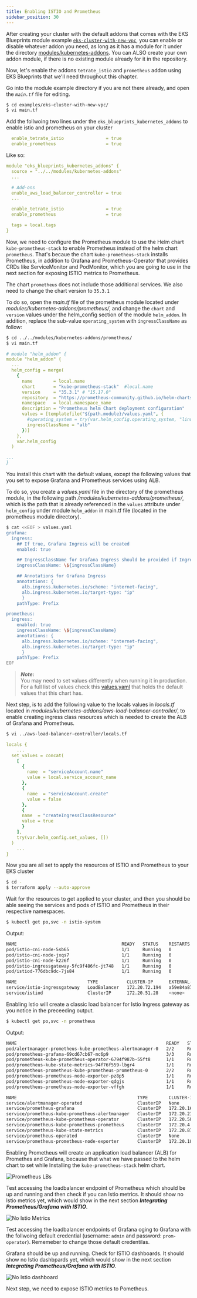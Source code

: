 ```yaml
---
title: Enabling ISTIO and Prometheus 
sidebar_position: 30
---
```


After creating your cluster with the default addons that comes with the EKS Blueprints module example [`eks-cluster-with-new-vpc`](https://github.com/aws-ia/terraform-aws-eks-blueprints/tree/main/examples/eks-cluster-with-new-vpc), you can enable or disable whatever addon you need, as long as it has a module for it under the directory [modules/kubernetes-addons](https://github.com/aws-ia/terraform-aws-eks-blueprints/tree/main/modules/kubernetes-addons). You can ALSO create your own addon module, if there is no existing module already for it in the repository.

Now, let's enable the addons `tetrate_istio` and `prometheus` addon using EKS Blueprints that we'll need throughout this chapter.

Go into the module example directory if you are not there already, and open the *`main.tf`* file for editing. 

```bash
$ cd examples/eks-cluster-with-new-vpc/
$ vi main.tf 
```
Add the follwoing two lines under the `eks_blueprints_kubernetes_addons` to enable istio and prometheus on your cluster 

```yaml
  enable_tetrate_istio                = true
  enable_prometheus                   = true
```

Like so:
```yaml
module "eks_blueprints_kubernetes_addons" {
  source = "../../modules/kubernetes-addons"
  ...

  # Add-ons
  enable_aws_load_balancer_controller = true
  ...

  enable_tetrate_istio                = true
  enable_prometheus                   = true

  tags = local.tags
}
```

Now, we need to configure the Prometheus module to use the Helm chart `kube-prometheus-stack` to enable Prometheus instead of the helm chart `prometheus`. That's becaue the chart `kube-prometheus-stack` installs Prometheus, in addition to Grafana and Prometheus-Operator that provides CRDs like ServiceMonitor and PodMonitor, which you are going to use in the next section for exposing ISTIO metrics to Prometheus.

The chart `prometheus` does not include those additional services. We also need to change the chart version to `35.3.1`

To do so, open the *main.tf* file of the prometheus module located under *modules/kubernetes-addons/prometheus/*, and change the `chart` and `version` values under the helm_config section of the module `helm_addon`. In addition, replace the sub-value `operating_system` with `ingressClassName` as follow:

```bash
$ cd ../../modules/kubernetes-addons/prometheus/
$ vi main.tf
```
```yaml
# module "helm_addon" {
module "helm_addon" {
  ...
  helm_config = merge(
    {
      name        = local.name
      chart       = "kube-prometheus-stack"  #local.name
      version     = "35.3.1" # "15.17.0"
      repository  = "https://prometheus-community.github.io/helm-charts"
      namespace   = local.namespace_name
      description = "Prometheus helm Chart deployment configuration"
      values = [templatefile("${path.module}/values.yaml", {
        #operating_system = try(var.helm_config.operating_system, "linux")      # Remove this line
        ingressClassName = "alb"
      })]
    },
    var.helm_config
  )

...
}
```

You install this chart with the default values, except the following values that you set to expose Grafana and Prometheus services using ALB.

To do so, you create a *values.yaml* file in the directory of the prometheus module, in the following path */modules/kubernetes-addons/prometheus/*, which is the path that is already referenced in the `values` attribute under `helm_config` under module `helm_addon` in main.tf file (located in the prometheus module directory). 

```bash
$ cat <<EOF > values.yaml
grafana:
  ingress:
    ## If true, Grafana Ingress will be created
    enabled: true

    ## IngressClassName for Grafana Ingress should be provided if Ingress is enable.
    ingressClassName: \${ingressClassName} 

    ## Annotations for Grafana Ingress
    annotations: {
      alb.ingress.kubernetes.io/scheme: "internet-facing",
      alb.ingress.kubernetes.io/target-type: "ip"       
      }
    pathType: Prefix 

prometheus:
  ingress:
    enabled: true
    ingressClassName: \${ingressClassName} 
    annotations: {
      alb.ingress.kubernetes.io/scheme: "internet-facing",
      alb.ingress.kubernetes.io/target-type: "ip"       
      }
    pathType: Prefix 
EOF
```

> **_Note:_**  
You may need to set values differently when running it in production. For a full list of values check this [values.yaml](https://raw.githubusercontent.com/prometheus-community/helm-charts/main/charts/kube-prometheus-stack/values.yaml) that holds the default values that this chart has.

Next step, is to add the following value to the locals values in *locals.tf* located in *modules/kubernetes-addons/aws-load-balancer-controller/*, to enable creating ingress class resources which is needed to create the ALB of Grafana and Prometheus. 

```bash
$ vi ../aws-load-balancer-controller/locals.tf
```
```yaml
locals {
    ...
  set_values = concat(
    [
      {
        name  = "serviceAccount.name"
        value = local.service_account_name
      },
      {
        name  = "serviceAccount.create"
        value = false
      },
      {
      name  = "createIngressClassResource"
      value = true
      }
    ],
    try(var.helm_config.set_values, [])
  )
    ...
}
```

Now you are all set to apply the resources of ISTIO and Prometheus to your EKS cluster
```bash
$ cd -
$ terraform apply --auto-approve
```

Wait for the resources to get applied to your cluster, and then you should be able seeing 
the services and pods of ISTIO and Prometheus in their respective namespaces.

```bash
$ kubectl get po,svc -n istio-system
```

Output:
```bash
NAME                                        READY   STATUS    RESTARTS   AGE
pod/istio-cni-node-5sb65                    1/1     Running   0          61s
pod/istio-cni-node-jxqs7                    1/1     Running   0          61s
pod/istio-cni-node-k226f                    1/1     Running   0          61s
pod/istio-ingressgateway-5fc9f486fc-jt748   1/1     Running   0          42s
pod/istiod-776dbc9dc-7js84                  1/1     Running   0          55s

NAME                           TYPE           CLUSTER-IP      EXTERNAL-IP                                                              PORT(S)                                      AGE
service/istio-ingressgateway   LoadBalancer   172.20.72.194   a59e84a877b5d45e8a6cf897a436a9a9-394493815.us-east-1.elb.amazonaws.com   15021:31196/TCP,80:32305/TCP,443:31608/TCP   42s
service/istiod                 ClusterIP      172.20.51.28    <none>                                                                   15010/TCP,15012/TCP,443/TCP,15014/TCP        56s
```

Enabling Istio will create a classic load balancer for Istio Ingress gateway as you notice in the preceeding output.

```bash
$ kubectl get po,svc -n prometheus
```

Output:
```bash
NAME                                                         READY   STATUS    RESTARTS   AGE
pod/alertmanager-prometheus-kube-prometheus-alertmanager-0   2/2     Running   0          56s
pod/prometheus-grafana-69cd67cb67-mc6p9                      3/3     Running   0          60s
pod/prometheus-kube-prometheus-operator-6794f987b-55ft8      1/1     Running   0          60s
pod/prometheus-kube-state-metrics-94f76f559-lbgr4            1/1     Running   0          60s
pod/prometheus-prometheus-kube-prometheus-prometheus-0       2/2     Running   0          56s
pod/prometheus-prometheus-node-exporter-pz8p5                1/1     Running   0          60s
pod/prometheus-prometheus-node-exporter-qdgjs                1/1     Running   0          60s
pod/prometheus-prometheus-node-exporter-vffgh                1/1     Running   0          60s

NAME                                              TYPE        CLUSTER-IP       EXTERNAL-IP   PORT(S)                      AGE
service/alertmanager-operated                     ClusterIP   None             <none>        9093/TCP,9094/TCP,9094/UDP   56s
service/prometheus-grafana                        ClusterIP   172.20.160.55    <none>        80/TCP                       60s
service/prometheus-kube-prometheus-alertmanager   ClusterIP   172.20.211.50    <none>        9093/TCP                     60s
service/prometheus-kube-prometheus-operator       ClusterIP   172.20.58.96     <none>        443/TCP                      60s
service/prometheus-kube-prometheus-prometheus     ClusterIP   172.20.4.219     <none>        9090/TCP                     60s
service/prometheus-kube-state-metrics             ClusterIP   172.20.87.244    <none>        8080/TCP                     60s
service/prometheus-operated                       ClusterIP   None             <none>        9090/TCP                     56s
service/prometheus-prometheus-node-exporter       ClusterIP   172.20.180.230   <none>        9100/TCP                     60s
```

Enabling Prometheus will create an application load balancer (ALB) for Promethes and Grafana, because that what we have passed to the helm chart to set while Installing the `kube-prometheus-stack` helm chart.

![Prometheus LBs](../assets/prometheus-lb.png)


Test accessing the loadbalancer endpoint of Prometheus which should be up and running and then check if you can Istio metrics. It should show no Istio metrics yet, which would show  in the next section ***Integrating Prometheus/Grafana with ISTIO***.

![No Istio Metrics](../assets/no_istio_metrics.png)


Test accessing the loadbalancer endpoints of Grafana oging to Grafana with the follwoing default credential (username: `admin` and password: `prom-operator`). Rememeber to change those default credentilas. 

Grafana should be up and running. Check for ISTIO dashboards. It should show no Istio dashbpards yet, which would show  in the next section ***Integrating Prometheus/Grafana with ISTIO***. 

![No Istio dashboard](../assets/no_istio_dashboards.png)

Next step, we need to expose ISTIO metrics to Pometheus.


